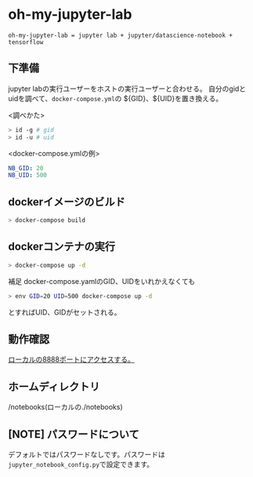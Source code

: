 # oh-my-jupyter-lab

```oh-my-jupyter-lab = jupyter lab + jupyter/datascience-notebook + tensorflow```

## 下準備

jupyter labの実行ユーザーをホストの実行ユーザーと合わせる。
自分のgidとuidを調べて、```docker-compose.yml```の \${GID}、${UID}を置き換える。

<調べかた>

```bash
> id -g # gid
> id -u # uid
```

<docker-compose.ymlの例>

```yaml
NB_GID: 20
NB_UID: 500
```

## dockerイメージのビルド

```bash
> docker-compose build
```

## dockerコンテナの実行

```bash
> docker-compose up -d
```

補足
docker-compose.yamlのGID、UIDをいれかえなくても

```bash
> env GID=20 UID=500 docker-compose up -d
```

とすればUID、GIDがセットされる。

## 動作確認

[ローカルの8888ポートにアクセスする。](http://localhost:8888)

## ホームディレクトリ

/notebooks(ローカルの./notebooks)

## [NOTE] パスワードについて

デフォルトではパスワードなしです。パスワードは`jupyter_notebook_config.py`で設定できます。
